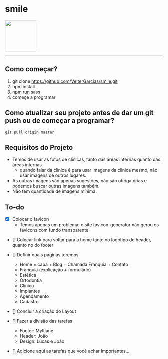 # smile
<img src="assets/imagens/logo.svg" width="100px">
<hr />

## Como começar?
1. git clone https://github.com/VelterGarcias/smile.git
2. npm install
3. npm run sass
4. começe a programar

## Como atualizar seu projeto antes de dar um git push ou de começar a programar?
```
git pull origin master
```

## Requisitos do Projeto
- Temos de usar as fotos de clínicas, tanto das áreas internas quanto das áreas internas.
    - quando falar da clínica é para usar imagens da clinica mesmo, não usar imagens de outros lugares.
- As outras imagens são apenas sugestões, não são obrigatórias e podemos buscar outras imagens também.
- Não tem quantidade de imagens mínima.




## To-do

- [x] Colocar o favicon
    - Temos apenas um problema: o site favicon-generator não gerou os favicons com fundo transparente.
- [] Colocar link para voltar para a home tanto no logotipo do header, quanto no do footer
- [] Definir quais páginas teremos
    - Home = capa + Blog + Chamada Franquia + Contato
    - Franquia (explicação + formulário)
    - Estética
    - Ortodontia
    - Clínico
    - Implantes
    - Agendamento
    - Cadastro


- [] Concluir a criação do Layout
- [] Fazer a divisão das tarefas
    - Footer: Myltiane
    - Header: João
    - Design: Lucas e João

- [] Adicione aqui as tarefas que você achar importantes...


